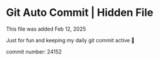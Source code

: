 # Git Auto Commit | Hidden File

This file was added Feb 12, 2025

Just for fun and keeping my daily git commit active 🤪

commit number: 24152
